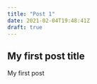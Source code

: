 ```yaml
---
title: "Post 1"
date: 2021-02-04T19:48:41Z
draft: true
---
```


## My first post title
My first post
